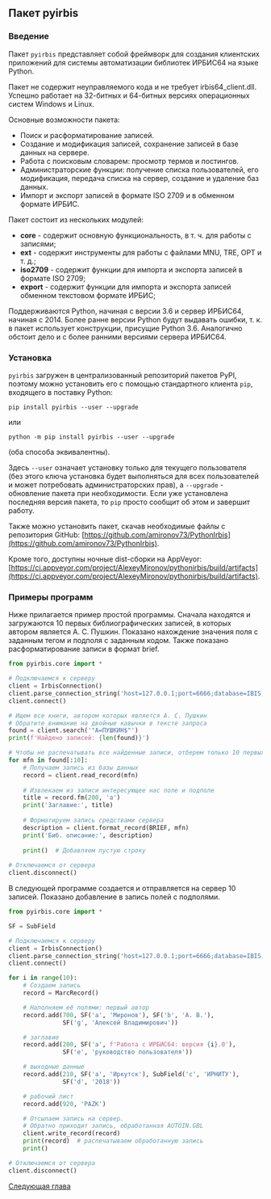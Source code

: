 ## Пакет pyirbis

### Введение 

Пакет `pyirbis` представляет собой фреймворк для создания клиентских приложений для системы автоматизации библиотек ИРБИС64 на языке Python.

Пакет не содержит неуправляемого кода и не требует irbis64_client.dll. Успешно работает на 32-битных и 64-битных версиях операционных систем Windows и Linux.

Основные возможности пакета:

* Поиск и расформатирование записей.
* Создание и модификация записей, сохранение записей в базе данных на сервере.
* Работа с поисковым словарем: просмотр термов и постингов.
* Администраторские функции: получение списка пользователей, его модификация, передача списка на сервер, создание и удаление баз данных.
* Импорт и экспорт записей в формате ISO 2709 и в обменном формате ИРБИС.

Пакет состоит из нескольких модулей:

* **core** - содержит основную функциональность, в т. ч. для работы с записями;
* **ext** - содержит инструменты для работы с файлами MNU, TRE, OPT и т. д.;
* **iso2709** - содержит функции для импорта и экспорта записей в формате ISO 2709;
* **export** - содержит функции для импорта и экспорта записей обменном текстовом формате ИРБИС;

Поддерживаются Python, начиная с версии 3.6 и сервер ИРБИС64, начиная с 2014. Более ранне версии Python будут выдавать ошибки, т. к. в пакет использует конструкции, присущие Python 3.6. Аналогично обстоит дело и с более ранними версиями сервера ИРБИС64.

### Установка

`pyirbis` загружен в централизованный репозиторий пакетов PyPI, поэтому можно установить его с помощью стандартного клиента `pip`, входящего в поставку Python:

```
pip install pyirbis --user --upgrade
```

или

```
python -m pip install pyirbis --user --upgrade
```

(оба способа эквивалентны).

Здесь `--user` означает установку только для текущего пользователя (без этого ключа установка будет выполняться для всех пользователей и может потребовать администраторских прав), а `--upgrade` - обновление пакета при необходимости. Если уже установлена последняя версия пакета, то `pip` просто сообщит об этом и завершит работу.

Также можно установить пакет, скачав необходимые файлы с репозитория GitHub: [https://github.com/amironov73/PythonIrbis](https://github.com/amironov73/PythonIrbis).

Кроме того, доступны ночные dist-сборки на AppVeyor: [https://ci.appveyor.com/project/AlexeyMironov/pythonirbis/build/artifacts](https://ci.appveyor.com/project/AlexeyMironov/pythonirbis/build/artifacts).

### Примеры программ

Ниже прилагается пример простой программы. Сначала находятся и загружаются 10 первых библиографических записей, в которых автором является А. С. Пушкин. Показано нахождение значения поля с заданным тегом и подполя с заданным кодом. Также показано расформатирование записи в формат brief.

```python
from pyirbis.core import *

# Подключаемся к серверу
client = IrbisConnection()
client.parse_connection_string('host=127.0.0.1;port=6666;database=IBIS;user=librarian;password=secret;')
client.connect()

# Ищем все книги, автором которых является А. С. Пушкин
# Обратите внимание на двойные кавычки в тексте запроса
found = client.search('"A=ПУШКИН$"')
print(f'Найдено записей: {len(found)}')

# Чтобы не распечатывать все найденные записи, отберем только 10 первых
for mfn in found[:10]:
    # Получаем запись из базы данных
    record = client.read_record(mfn)
    
    # Извлекаем из записи интересующее нас поле и подполе
    title = record.fm(200, 'a')
    print('Заглавие:', title)
    
    # Форматируем запись средствами сервера
    description = client.format_record(BRIEF, mfn)
    print('Биб. описание:', description)
    
    print()  # Добавляем пустую строку
    
# Отключаемся от сервера
client.disconnect()
```

В следующей программе создается и отправляется на сервер 10 записей. Показано добавление в запись полей с подполями.

```python
from pyirbis.core import *

SF = SubField

# Подключаемся к серверу
client = IrbisConnection()
client.parse_connection_string('host=127.0.0.1;port=6666;database=IBIS;user=1;password=1;')
client.connect()

for i in range(10):
    # Создаем запись
    record = MarcRecord()

    # Наполняем её полями: первый автор
    record.add(700, SF('a', 'Миронов'), SF('b', 'А. В.'),
               SF('g', 'Алексей Владимирович'))

    # заглавие
    record.add(200, SF('a', f'Работа с ИРБИС64: версия {i}.0'),
               SF('e', 'руководство пользователя'))

    # выходные данные
    record.add(210, SF('a', 'Иркутск'), SubField('c', 'ИРНИТУ'),
               SF('d', '2018'))

    # рабочий лист
    record.add(920, 'PAZK')

    # Отсылаем запись на сервер.
    # Обратно приходит запись, обработанная AUTOIN.GBL
    client.write_record(record)
    print(record)  # распечатываем обработанную запись
    print()

# Отключаемся от сервера
client.disconnect()
```

[Следующая глава](chapter2.md)


